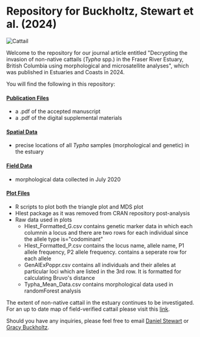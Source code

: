 # Repository for Buckholtz, Stewart et al. (2024)

![Cattail](https://github.com/asarum-ecological/2024_TyphaMorph/blob/cd9ff2fab316cc6e35af3f346def201c96ad3e4e/Picture.jpg)

Welcome to the repository for our journal article entitled "Decrypting the invasion of non-native cattails (<i>Typha</i> spp.) in the Fraser River Estuary, British Columbia using morphological and microsatellite analyses", which was published in Estuaries and Coasts in 2024. 

You will find the following in this repository:

#### [Publication Files](https://github.com/asarum-ecological/2023_TyphaMorph/tree/main/Publication%20Files)
  - a .pdf of the accepted manuscript
  - a .pdf of the digital supplemental materials 

#### [Spatial Data](https://github.com/asarum-ecological/2023_TyphaMorph/tree/main/Spatial%20Data)
  - precise locations of all <i>Typha</i> samples (morphological and genetic) in the estuary
  
#### [Field Data](https://github.com/asarum-ecological/2023_TyphaMorph/tree/main/Field%20Data)
  - morphological data collected in July 2020
    
#### [Plot Files](https://github.com/asarum-ecological/2023_TyphaMorph/tree/main/Plot%20Files)
  - R scripts to plot both the triangle plot and MDS plot 
  - HIest package as it was removed from CRAN repository post-analysis 
  - Raw data used in plots
    - HIest_Formatted_G.csv contains genetic marker data in which each columnin a locus and there are two 
    rows for each individual since the allele type is="codominant"
    - HIest_Formatted_P.csv contains the locus name, allele name, P1 allele frequency, P2 allele frequency. contains a seperate row for each allele 
    - GenAlExPoppr.csv contains all individuals and their alleles at particular loci which are listed in the 3rd row. It is formatted for calculating Bruvo's distance 
    - Typha_Mean_Data.csv contains morphological data used in randomForest analysis


The extent of non-native cattail in the estuary continues to be investigated. For an up to date map of field-verified cattail please visit this [link](https://www.google.com/maps/d/u/0/edit?mid=1Gxm6n921sl6ph-dF6LTEKDhTrqaUaCoK&ll=49.137229809022216%2C-123.15205739999999&z=11).

Should you have any inquiries, please feel free to email [Daniel Stewart](mailto:daniel.stewart@asarum.org) or [Gracy Buckholtz](mailto:gracybuckholtz@gmail.com).

